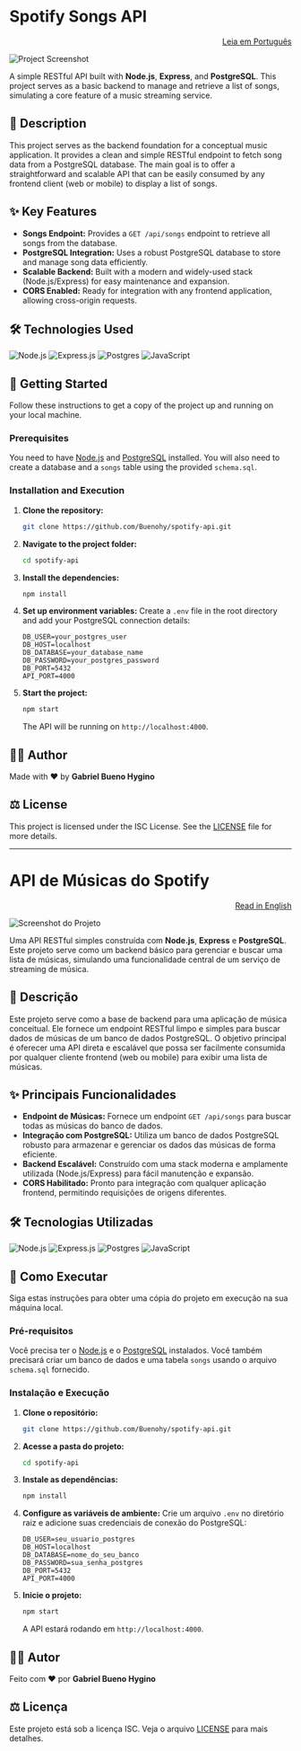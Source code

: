 # Spotify Songs API

<p align="right"><a href="#-api-de-músicas-do-spotify">Leia em Português</a></p>

![Project Screenshot](spotify-api-screenshot-0.png)

A simple RESTful API built with **Node.js**, **Express**, and **PostgreSQL**. This project serves as a basic backend to manage and retrieve a list of songs, simulating a core feature of a music streaming service.

## 📝 Description

This project serves as the backend foundation for a conceptual music application. It provides a clean and simple RESTful endpoint to fetch song data from a PostgreSQL database. The main goal is to offer a straightforward and scalable API that can be easily consumed by any frontend client (web or mobile) to display a list of songs.

## ✨ Key Features

- **Songs Endpoint:** Provides a `GET /api/songs` endpoint to retrieve all songs from the database.
- **PostgreSQL Integration:** Uses a robust PostgreSQL database to store and manage song data efficiently.
- **Scalable Backend:** Built with a modern and widely-used stack (Node.js/Express) for easy maintenance and expansion.
- **CORS Enabled:** Ready for integration with any frontend application, allowing cross-origin requests.

## 🛠️ Technologies Used

![Node.js](https://img.shields.io/badge/node.js-339933?style=for-the-badge&logo=nodedotjs&logoColor=white)
![Express.js](https://img.shields.io/badge/express.js-%23404d59.svg?style=for-the-badge&logo=express&logoColor=%2361DAFB)
![Postgres](https://img.shields.io/badge/postgres-%23316192.svg?style=for-the-badge&logo=postgresql&logoColor=white)
![JavaScript](https://img.shields.io/badge/javascript-%23323330.svg?style=for-the-badge&logo=javascript&logoColor=%23F7DF1E)

## 🚀 Getting Started

Follow these instructions to get a copy of the project up and running on your local machine.

### Prerequisites

You need to have [Node.js](https://nodejs.org/) and [PostgreSQL](https://www.postgresql.org/) installed. You will also need to create a database and a `songs` table using the provided `schema.sql`.

### Installation and Execution

1.  **Clone the repository:**

    ```bash
    git clone https://github.com/Buenohy/spotify-api.git
    ```

2.  **Navigate to the project folder:**

    ```bash
    cd spotify-api
    ```

3.  **Install the dependencies:**

    ```bash
    npm install
    ```

4.  **Set up environment variables:**
    Create a `.env` file in the root directory and add your PostgreSQL connection details:

    ```env
    DB_USER=your_postgres_user
    DB_HOST=localhost
    DB_DATABASE=your_database_name
    DB_PASSWORD=your_postgres_password
    DB_PORT=5432
    API_PORT=4000
    ```

5.  **Start the project:**
    ```bash
    npm start
    ```
    The API will be running on `http://localhost:4000`.

## 👨‍💻 Author

Made with ❤️ by **Gabriel Bueno Hygino**

## ⚖️ License

This project is licensed under the ISC License. See the [LICENSE](LICENSE) file for more details.

---

# API de Músicas do Spotify

<p align="right"><a href="#-spotify-songs-api">Read in English</a></p>

![Screenshot do Projeto](spotify-api-screenshot-0.png)

Uma API RESTful simples construída com **Node.js**, **Express** e **PostgreSQL**. Este projeto serve como um backend básico para gerenciar e buscar uma lista de músicas, simulando uma funcionalidade central de um serviço de streaming de música.

## 📝 Descrição

Este projeto serve como a base de backend para uma aplicação de música conceitual. Ele fornece um endpoint RESTful limpo e simples para buscar dados de músicas de um banco de dados PostgreSQL. O objetivo principal é oferecer uma API direta e escalável que possa ser facilmente consumida por qualquer cliente frontend (web ou mobile) para exibir uma lista de músicas.

## ✨ Principais Funcionalidades

- **Endpoint de Músicas:** Fornece um endpoint `GET /api/songs` para buscar todas as músicas do banco de dados.
- **Integração com PostgreSQL:** Utiliza um banco de dados PostgreSQL robusto para armazenar e gerenciar os dados das músicas de forma eficiente.
- **Backend Escalável:** Construído com uma stack moderna e amplamente utilizada (Node.js/Express) para fácil manutenção e expansão.
- **CORS Habilitado:** Pronto para integração com qualquer aplicação frontend, permitindo requisições de origens diferentes.

## 🛠️ Tecnologias Utilizadas

![Node.js](https://img.shields.io/badge/node.js-339933?style=for-the-badge&logo=nodedotjs&logoColor=white)
![Express.js](https://img.shields.io/badge/express.js-%23404d59.svg?style=for-the-badge&logo=express&logoColor=%2361DAFB)
![Postgres](https://img.shields.io/badge/postgres-%23316192.svg?style=for-the-badge&logo=postgresql&logoColor=white)
![JavaScript](https://img.shields.io/badge/javascript-%23323330.svg?style=for-the-badge&logo=javascript&logoColor=%23F7DF1E)

## 🚀 Como Executar

Siga estas instruções para obter uma cópia do projeto em execução na sua máquina local.

### Pré-requisitos

Você precisa ter o [Node.js](https://nodejs.org/) e o [PostgreSQL](https://www.postgresql.org/) instalados. Você também precisará criar um banco de dados e uma tabela `songs` usando o arquivo `schema.sql` fornecido.

### Instalação e Execução

1.  **Clone o repositório:**

    ```bash
    git clone https://github.com/Buenohy/spotify-api.git
    ```

2.  **Acesse a pasta do projeto:**

    ```bash
    cd spotify-api
    ```

3.  **Instale as dependências:**

    ```bash
    npm install
    ```

4.  **Configure as variáveis de ambiente:**
    Crie um arquivo `.env` no diretório raiz e adicione suas credenciais de conexão do PostgreSQL:

    ```env
    DB_USER=seu_usuario_postgres
    DB_HOST=localhost
    DB_DATABASE=nome_do_seu_banco
    DB_PASSWORD=sua_senha_postgres
    DB_PORT=5432
    API_PORT=4000
    ```

5.  **Inicie o projeto:**
    ```bash
    npm start
    ```
    A API estará rodando em `http://localhost:4000`.

## 👨‍💻 Autor

Feito com ❤️ por **Gabriel Bueno Hygino**

## ⚖️ Licença

Este projeto está sob a licença ISC. Veja o arquivo [LICENSE](LICENSE) para mais detalhes.
